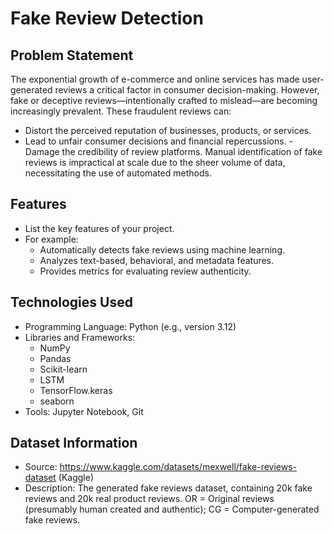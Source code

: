 # Fake Review Detection

## **Problem Statement**
The exponential growth of e-commerce and online services has made user-generated reviews a critical factor in consumer decision-making. However, fake or deceptive reviews—intentionally crafted to mislead—are becoming increasingly prevalent. These fraudulent reviews can:

- Distort the perceived reputation of businesses, products, or services.
- Lead to unfair consumer decisions and financial repercussions.
-Damage the credibility of review platforms.
Manual identification of fake reviews is impractical at scale due to the sheer volume of data, necessitating the use of automated methods.

## **Features**
- List the key features of your project.
- For example:
  - Automatically detects fake reviews using machine learning.
  - Analyzes text-based, behavioral, and metadata features.
  - Provides metrics for evaluating review authenticity.

## **Technologies Used**
- Programming Language: Python (e.g., version 3.12)
- Libraries and Frameworks:
  - NumPy
  - Pandas
  - Scikit-learn
  - LSTM
  - TensorFlow.keras
  - seaborn
- Tools: Jupyter Notebook, Git

## **Dataset Information**
- Source: https://www.kaggle.com/datasets/mexwell/fake-reviews-dataset (Kaggle)
- Description: The generated fake reviews dataset, containing 20k fake reviews and 20k real product reviews. OR = Original reviews (presumably human created and authentic); CG = Computer-generated fake reviews.


